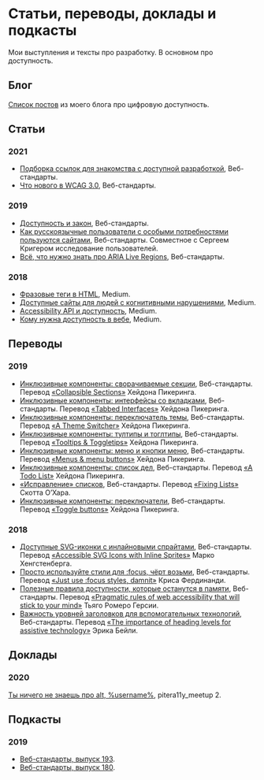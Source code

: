 # Статьи, переводы, доклады и подкасты
Мои выступления и тексты про разработку. В основном про доступность.

## Блог
[Список постов](https://tatiana-fokina-blog.ru/posts/) из моего блога про цифровую доступность.

## Статьи
### 2021
- [Подборка ссылок для знакомства с доступной разработкой](https://web-standards.ru/articles/a11y-links/), Веб-стандарты.
- [Что нового в WCAG 3.0](https://web-standards.ru/articles/wcag3-changes/), Веб-стандарты.
### 2019
- [Доступность и закон](https://web-standards.ru/articles/a11y-and-law/), Веб-стандарты.
- [Как русскоязычные пользователи с особыми потребностями пользуются сайтами](https://web-standards.ru/articles/a11y-poll-2019/), Веб-стандарты. Совместное с Сергеем Кригером исследование пользователей.
- [Всё, что нужно знать про ARIA Live Regions](https://web-standards.ru/articles/aria-live-regions/), Веб-стандарты.
### 2018
- [Фразовые теги в HTML](https://medium.com/@fokinatatiana/%D1%84%D1%80%D0%B0%D0%B7%D0%BE%D0%B2%D1%8B%D0%B5-%D1%82%D0%B5%D0%B3%D0%B8-%D0%B2-html-1b71f0b047), Medium.
- [Доступные сайты для людей с когнитивными нарушениями](https://medium.com/@fokinatatiana/%D0%B4%D0%BE%D1%81%D1%82%D1%83%D0%BF%D0%BD%D1%8B%D0%B5-%D1%81%D0%B0%D0%B9%D1%82%D1%8B-%D0%B4%D0%BB%D1%8F-%D0%BB%D1%8E%D0%B4%D0%B5%D0%B9-%D1%81-%D0%BA%D0%BE%D0%B3%D0%BD%D0%B8%D1%82%D0%B8%D0%B2%D0%BD%D1%8B%D0%BC%D0%B8-%D0%BD%D0%B0%D1%80%D1%83%D1%88%D0%B5%D0%BD%D0%B8%D1%8F%D0%BC%D0%B8-791e64974420), Medium.
- [Accessibility API и доступность](https://medium.com/@fokinatatiana/accessibility-api-%D0%B8-%D0%B4%D0%BE%D1%81%D1%82%D1%83%D0%BF%D0%BD%D0%BE%D1%81%D1%82%D1%8C-5a0a93931397), Medium.
- [Кому нужна доступность в вебе](https://medium.com/@fokinatatiana/%D0%BA%D0%BE%D0%BC%D1%83-%D0%BD%D1%83%D0%B6%D0%BD%D0%B0-%D0%B4%D0%BE%D1%81%D1%82%D1%83%D0%BF%D0%BD%D0%BE%D1%81%D1%82%D1%8C-%D0%B2-%D0%B2%D0%B5%D0%B1%D0%B5-6a86dc3e532f), Medium.

## Переводы
### 2019
- [Инклюзивные компоненты: сворачиваемые секции](https://web-standards.ru/articles/collapsible-sections/), Веб-стандарты. Перевод [«Collapsible Sections»](https://inclusive-components.design/collapsible-sections/) Хейдона Пикеринга.
- [Инклюзивные компоненты: интерфейсы со вкладками](https://web-standards.ru/articles/tabbed-interfaces/), Веб-стандарты. Перевод [«Tabbed Interfaces»](https://inclusive-components.design/tabbed-interfaces/) Хейдона Пикеринга.
- [Инклюзивные компоненты: переключатель темы](https://web-standards.ru/articles/theme-switcher/), Веб-стандарты. Перевод [«A Theme Switcher»](https://inclusive-components.design/a-theme-switcher/) Хейдона Пикеринга.
- [Инклюзивные компоненты: тултипы и тоглтипы](https://web-standards.ru/articles/tooltips-toggletips/), Веб-стандарты. Перевод [«Tooltips & Toggletips»](https://inclusive-components.design/tooltips-toggletips/) Хейдона Пикеринга.
- [Инклюзивные компоненты: меню и кнопки меню](https://web-standards.ru/articles/menu-buttons/), Веб-стандарты. Перевод [«Menus & menu buttons»](https://inclusive-components.design/menus-menu-buttons/) Хейдона Пикеринга.
- [Инклюзивные компоненты: список дел](https://web-standards.ru/articles/a-todo-list/), Веб-стандарты. Перевод [«A Todo List»](https://inclusive-components.design/a-todo-list/) Хейдона Пикеринга.
- [«Исправление» списков](https://web-standards.ru/articles/fixing-lists/), Веб-стандарты. Перевод [«Fixing Lists»](https://www.scottohara.me/blog/2019/01/12/lists-and-safari.html) Скотта О’Хара.
- [Инклюзивные компоненты: переключатели](https://web-standards.ru/articles/toggle-buttons/), Веб-стандарты. Перевод [«Toggle buttons»](https://inclusive-components.design/toggle-button/) Хейдона Пикеринга.
### 2018
- [Доступные SVG-иконки с инлайновыми спрайтами](https://web-standards.ru/articles/accessible-svg-icons/), Веб-стандарты. Перевод [«Accessible SVG Icons with Inline Sprites»](https://www.24a11y.com/2018/accessible-svg-icons-with-inline-sprites/) Марко Хенгстенберга.
- [Просто используйте стили для :focus, чёрт возьми](https://web-standards.ru/articles/just-use-focus/), Веб-стандарты. Перевод [«Just use :focus styles, damnit»](https://gomakethings.com/just-use-focus-styles-damnit/) Криса Фердинанди.
- [Полезные правила доступности, которые останутся в памяти](https://web-standards.ru/articles/pragmatic-a11y-rules/), Веб-стандарты. Перевод [«Pragmatic rules of web accessibility that will stick to your mind»](https://medium.com/free-code-camp/pragmatic-rules-of-web-accessibility-that-will-stick-to-your-mind-9d3eb85a1a28) Тьяго Ромеро Герсии.
- [Важность уровней заголовков для вспомогательных технологий](https://web-standards.ru/articles/heading-levels/), Веб-стандарты. Перевод [«The importance of heading levels for assistive technology»](https://webdesign.tutsplus.com/articles/the-importance-of-heading-levels-for-assistive-technology--cms-31753) Эрика Бейли.

## Доклады
### 2020
[Ты ничего не знаешь про alt, %username%](https://youtu.be/bEj3qur8vjU), pitera11y_meetup 2.

## Подкасты
### 2019
- [Веб-стандарты, выпуск 193](https://web-standards.ru/podcast/193/).
- [Веб-стандарты, выпуск 180](https://web-standards.ru/podcast/180/).
